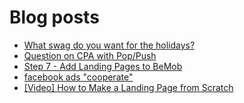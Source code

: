 # Blog posts
<!-- BLOG-POST-LIST:START -->
- [What swag do you want for the holidays?](https://afflift.com/f/threads/what-swag-do-you-want-for-the-holidays.9839/)
- [Question on CPA with Pop/Push](https://afflift.com/f/threads/question-on-cpa-with-pop-push.9894/)
- [Step 7 - Add Landing Pages to BeMob](https://afflift.com/f/threads/step-7-add-landing-pages-to-bemob.7478/)
- [facebook ads &quot;cooperate&quot;](https://afflift.com/f/threads/facebook-ads-cooperate.9895/)
- [[Video] How to Make a Landing Page from Scratch](https://afflift.com/f/threads/video-how-to-make-a-landing-page-from-scratch.7655/)
<!-- BLOG-POST-LIST:END -->
